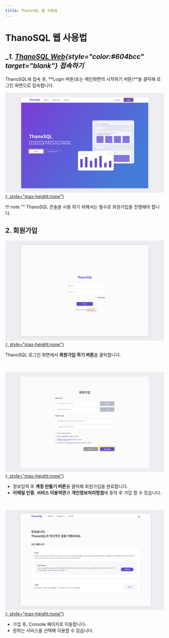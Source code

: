 ```yaml
---
title: ThanoSQL 웹 사용법
---
```


# __ThanoSQL 웹 사용법__

## __1. [ThanoSQL Web](https://www.thanosql.ai/){style="color:#604bcc" target="_blank"} 접속하기__

ThanoSQL에 접속 후, **Login 버튼(또는 메인화면의 시작하기 버튼)**을 클릭해 로그인 화면으로 접속합니다.

[![IMAGE](ko/img/getting_started/img1.png){: style="max-height:none"}](ko/img/getting_started/img1.png)

!!! note ""
      ThanoSQL 콘솔을 사용 하기 위해서는 필수로 회원가입을 진행해야 합니다.


## __2. 회원가입__

[![IMAGE](ko/img/getting_started/img2_0.png){: style="max-height:none"}](ko/img/getting_started/img2_0.png)

ThanoSQL 로그인 화면에서 **회원가입 하기 버튼**을 클릭합니다.

<br>

[![IMAGE](ko/img/getting_started/img2_1.png){: style="max-height:none"}](ko/img/getting_started/img2_1.png)

- 정보입력 후 **계정 만들기 버튼**을 클릭해 회원가입을 완료합니다.
- **이메일 인증**, **서비스 이용약관**과 **개인정보처리방침**에 동의 후 가입 할 수 있습니다.

<br>

[![IMAGE](ko/img/getting_started/img2_2.png){: style="max-height:none"}](ko/img/getting_started/img2_2.png)

- 가입 후, Console 페이지로 이동합니다.
- 원하는 서비스를 선택해 이용할 수 있습니다.
